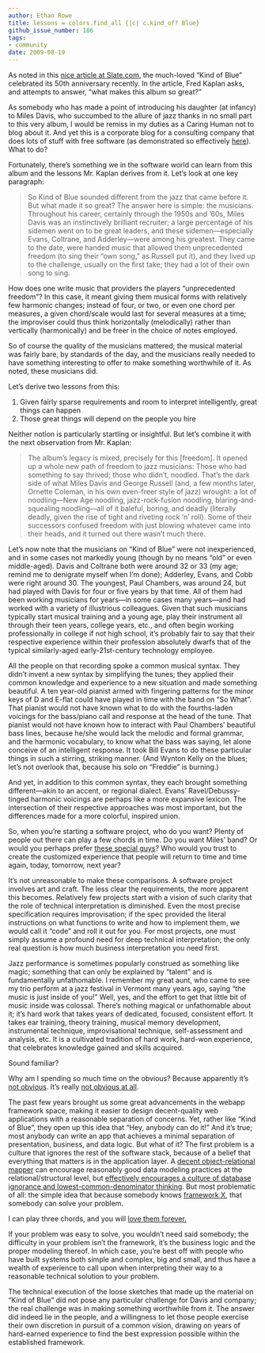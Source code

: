 ```yaml
---
author: Ethan Rowe
title: lessons = colors.find_all {|c| c.kind_of? Blue}
github_issue_number: 186
tags:
- community
date: 2009-08-19
---
```


As noted in this [nice article at Slate.com](https://www.slate.com/articles/arts/music_box/2009/08/kind_of_blue.html), the much-loved “Kind of Blue” celebrated its 50th anniversary recently. In the article, Fred Kaplan asks, and attempts to answer, “what makes this album so great?”

As somebody who has made a point of introducing his daughter (at infancy) to Miles Davis, who succumbed to the allure of jazz thanks in no small part to this very album, I would be remiss in my duties as a Caring Human not to blog about it. And yet this is a corporate blog for a consulting company that does lots of stuff with free software (as demonstrated so effectively [here](/blog/2008/08/alaska-basin)). What to do?

Fortunately, there’s something we in the software world can learn from this album and the lessons Mr. Kaplan derives from it. Let’s look at one key paragraph:

> So Kind of Blue sounded different from the jazz that came before it. But what made it so great? The answer here is simple: the musicians. Throughout his career, certainly through the 1950s and ’60s, Miles Davis was an instinctively brilliant recruiter; a large percentage of his sidemen went on to be great leaders, and these sidemen—especially Evans, Coltrane, and Adderley—were among his greatest. They came to the date, were handed music that allowed them unprecedented freedom (to sing their “own song,” as Russell put it), and they lived up to the challenge, usually on the first take; they had a lot of their own song to sing.

How does one write music that providers the players “unprecedented freedom”? In this case, it meant giving them musical forms with relatively few harmonic changes; instead of four, or two, or even one chord per measures, a given chord/scale would last for several measures at a time; the improviser could thus think horizontally (melodically) rather than vertically (harmonically) and be freer in the choice of notes employed.

So of course the quality of the musicians mattered; the musical material was fairly bare, by standards of the day, and the musicians really needed to have something interesting to offer to make something worthwhile of it. As noted, these musicians did.

Let’s derive two lessons from this:

1. Given fairly sparse requirements and room to interpret intelligently, great things can happen
1. Those great things will depend on the people you hire

Neither notion is particularly startling or insightful. But let’s combine it with the next observation from Mr. Kaplan:

> The album’s legacy is mixed, precisely for this [freedom]. It opened up a whole new path of freedom to jazz musicians: Those who had something to say thrived; those who didn’t, noodled. That’s the dark side of what Miles Davis and George Russell (and, a few months later, Ornette Coleman, in his own even-freer style of jazz) wrought: a lot of noodling—New Age noodling, jazz-rock-fusion noodling, blaring-and-squealing noodling—all of it baleful, boring, and deadly (literally deadly, given the rise of tight and riveting rock ‘n’ roll). Some of their successors confused freedom with just blowing whatever came into their heads, and it turned out there wasn’t much there.

Let’s now note that the musicians on “Kind of Blue” were not inexperienced, and in some cases not markedly young (though by no means “old” or even middle-aged). Davis and Coltrane both were around 32 or 33 (my age; remind me to denigrate myself when I’m done); Adderley, Evans, and Cobb were right around 30. The youngest, Paul Chambers, was around 24, but had played with Davis for four or five years by that time. All of them had been working musicians for years—​in some cases many years—​and had worked with a variety of illustrious colleagues. Given that such musicians typically start musical training and a young age, play their instrument all through their teen years, college years, etc., and often begin working professionally in college if not high school, it’s probably fair to say that their respective experience within their profession absolutely dwarfs that of the typical similarly-aged early-21st-century technology employee.

All the people on that recording spoke a common musical syntax. They didn’t invent a new syntax by simplifying the tunes; they applied their common knowledge and experience to a new situation and made something beautiful. A ten year-old pianist armed with fingering patterns for the minor keys of D and E-flat could have played in time with the band on “So What”. That pianist would not have known what to do with the fourths-laden voicings for the bass/piano call and response at the head of the tune. That pianist would not have known how to interact with Paul Chambers’ beautiful bass lines, because he/she would lack the melodic and formal grammar, and the harmonic vocabulary, to know what the bass was saying, let alone conceive of an intelligent response. It took Bill Evans to do these particular things in such a stirring, striking manner. (And Wynton Kelly on the blues; let’s not overlook that, because his solo on “Freddie” is burning.)

And yet, in addition to this common syntax, they each brought something different—​akin to an accent, or regional dialect. Evans’ Ravel/Debussy-tinged harmonic voicings are perhaps like a more expansive lexicon. The intersection of their respective approaches was most important, but the differences made for a more colorful, inspired union.

So, when you’re starting a software project, who do you want? Plenty of people out there can play a few chords in time. Do you want Miles’ band? Or would you perhaps prefer [these special guys](https://web.archive.org/web/20090828093327/http://www.jonasbrothers.com/)? Who would you trust to create the customized experience that people will return to time and time again, today, tomorrow, next year?

It’s not unreasonable to make these comparisons. A software project involves art and craft. The less clear the requirements, the more apparent this becomes. Relatively few projects start with a vision of such clarity that the role of technical interpretation is diminished. Even the most precise specification requires improvisation; if the spec provided the literal instructions on what functions to write and how to implement them, we would call it “code” and roll it out for you. For most projects, one must simply assume a profound need for deep technical interpretation; the only real question is how much business interpretation you need first.

Jazz performance is sometimes popularly construed as something like magic; something that can only be explained by “talent” and is fundamentally unfathomable. I remember my great aunt, who came to see my trio perform at a jazz festival in Vermont many years ago, saying “the music is just inside of you!” Well, yes, and the effort to get that little bit of music inside was colossal. There’s nothing magical or unfathomable about it; it’s hard work that takes years of dedicated, focused, consistent effort. It takes ear training, theory training, musical memory development, instrumental technique, improvisational technique, self-assessment and analysis, etc. It is a cultivated tradition of hard work, hard-won experience, that celebrates knowledge gained and skills acquired.

Sound familiar?

Why am I spending so much time on the obvious? Because apparently it’s [not obvious](https://www.backstreetboys.com/). It’s really [not obvious at all](http://www.scriptarchive.com/).

The past few years brought us some great advancements in the webapp framework space, making it easier to design decent-quality web applications with a reasonable separation of concerns. Yet, rather like “Kind of Blue”, they open up this idea that “Hey, anybody can do it!” And it’s true; most anybody can write an app that achieves a minimal separation of presentation, business, and data logic. But what of it? The first problem is a culture that ignores the rest of the software stack, because of a belief that everything that matters is in the application layer. A [decent object-relational mapper](https://metacpan.org/release/Rose-DB-Object) can encourage reasonably good data modeling practices at the relational/structural level, but [effectively encourages a culture of database ignorance and lowest-common-denominator thinking](http://api.rubyonrails.org/classes/ActiveRecord/Base.html). But most problematic of all: the simple idea that because somebody knows [framework X](https://web.archive.org/web/20110923063738/http://en.wikipedia.org/wiki/Apache_Struts#Competing_MVC_frameworks), that somebody can solve your problem.

I can play three chords, and you will [love them forever.](https://www.imdb.com/title/tt0332379/)

If your problem was easy to solve, you wouldn’t need said somebody; the difficulty in your problem isn’t the framework, it’s the business logic and the proper modeling thereof. In which case, you’re best off with people who have built systems both simple and complex, big and small, and thus have a wealth of experience to call upon when interpreting their way to a reasonable technical solution to your problem.

The technical execution of the loose sketches that made up the material on “Kind of Blue” did not pose any particular challenge for Davis and company; the real challenge was in making something worthwhile from it. The answer did indeed lie in the people, and a willingness to let those people exercise their own discretion in pursuit of a common vision, drawing on years of hard-earned experience to find the best expression possible within the established framework.
